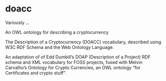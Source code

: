 doacc
=====

Variously ...

An OWL ontology for describing a cryptocurrency

The Description of a Cryptocurrency (DOACC) vocabulary, described using W3C RDF Schema and the Web Ontology Language.

An adaptation of of Edd Dumbill’s DOAP (Description of a Project) RDF schema and XML vocabulary for FOSS projects, fused with Melvin Carvalho’s Ontology for Crypto Currencies, an OWL ontology “for Certificates and crypto stuff”.
